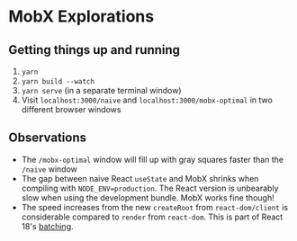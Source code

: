 # MobX Explorations

## Getting things up and running

1. `yarn`
2. `yarn build --watch`
3. `yarn serve` (in a separate terminal window)
4. Visit `localhost:3000/naive` and `localhost:3000/mobx-optimal` in two different browser windows

## Observations

- The `/mobx-optimal` window will fill up with gray squares faster than the `/naive` window
- The gap between naive React `useState` and MobX shrinks when compiling with `NODE_ENV=production`. The React version is unbearably slow when using the development bundle. MobX works fine though!
- The speed increases from the new `createRoot` from `react-dom/client` is considerable compared to `render` from `react-dom`. This is part of React 18's [batching](https://github.com/reactwg/react-18/discussions/21).
